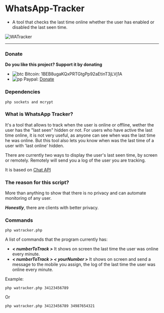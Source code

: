 WhatsApp-Tracker
================

- A tool that checks the last time online whether the user has enabled or disabled the last seen time.

![WATracker](http://cl.ly/image/1P331F2S3q0b/watracker.png)


----------

### Donate

**Do you like this project? Support it by donating**
- ![btc](https://camo.githubusercontent.com/4bc31b03fc4026aa2f14e09c25c09b81e06d5e71/687474703a2f2f7777772e6d6f6e747265616c626974636f696e2e636f6d2f696d672f66617669636f6e2e69636f) Bitcoin: 1BEB8ugaKQxPRTGtgPp92aEtinT3jLVj1A
- ![pp](https://raw.githubusercontent.com/reek/anti-adblock-killer/gh-pages/images/paypal.png) Paypal: [Donate](https://www.paypal.com/cgi-bin/webscr?cmd=_s-xclick&hosted_button_id=R9J2UVKUP8X8S)

### Dependencies

`php sockets and mcrypt`

### What is WhatsApp Tracker?

It's a tool that allows to track when the user is online or offline, wether the user has the "last seen" hidden or not. For users who have active the last time online, it is not very useful, as anyone can see when was the last time he was online. But this tool also lets you know when was the last time of a user with 'last online' hidden.

There are currently two ways to display the user's last seen time, by screen or remotely. Remotely will send you a log of the user you are tracking.

It is based on [Chat API](https://github.com/mgp25/Chat-API)


### The reason for this script?

More than anything to show that there is no privacy and can automate monitoring of any user.

***Honestly***, there are clients with better privacy.

### Commands

```
php watracker.php
```

A list of commands that the program currently has:

- ***< numberToTrack >*** It shows on screen the last time the user was online every minute. 
- ***< numberToTrack > < yourNumber >*** It shows on screen and send a message to the mobile you assign, the log of the last time the user was online every minute.

Example:
```
php watracker.php 34123456789
```

Or

```
php watracker.php 34123456789 34987654321
```
